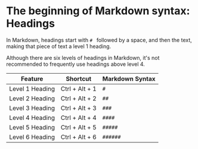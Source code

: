 # The beginning of Markdown syntax: Headings

In Markdown, headings start with `# ` followed by a space, and then the text, making that piece of text a level 1 heading.

Although there are six levels of headings in Markdown, it's not recommended to frequently use headings above level 4.

| Feature    | Shortcut           | Markdown Syntax |
|------------|--------------------|-----------------|
| Level 1 Heading | Ctrl + Alt + 1 | `#`             |
| Level 2 Heading | Ctrl + Alt + 2 | `##`            |
| Level 3 Heading | Ctrl + Alt + 3 | `###`           |
| Level 4 Heading | Ctrl + Alt + 4 | `####`          |
| Level 5 Heading | Ctrl + Alt + 5 | `#####`         |
| Level 6 Heading | Ctrl + Alt + 6 | `######`        |

